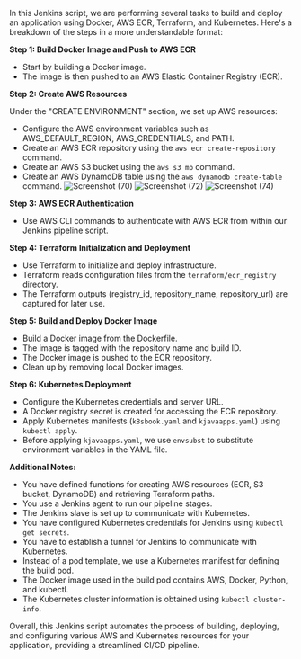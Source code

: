In this Jenkins script, we are performing several tasks to build and deploy an application using Docker, AWS ECR, Terraform, and Kubernetes. Here's a breakdown of the steps in a more understandable format:

**Step 1: Build Docker Image and Push to AWS ECR**

- Start by building a Docker image.
- The image is then pushed to an AWS Elastic Container Registry (ECR).

**Step 2: Create AWS Resources**

Under the "CREATE ENVIRONMENT" section, we set up AWS resources:

- Configure the AWS environment variables such as AWS_DEFAULT_REGION, AWS_CREDENTIALS, and PATH.
- Create an AWS ECR repository using the `aws ecr create-repository` command.
- Create an AWS S3 bucket using the `aws s3 mb` command.
- Create an AWS DynamoDB table using the `aws dynamodb create-table` command.
![Screenshot (70)](https://github.com/A-LPHARM/jenkins-k8s-terraform/assets/123018722/1e34e9af-c9e7-40ff-a108-dd3d97d8b156)
![Screenshot (72)](https://github.com/A-LPHARM/jenkins-k8s-terraform/assets/123018722/bc6a86ad-8e5d-474e-a1cb-5c7684f2c300)
![Screenshot (74)](https://github.com/A-LPHARM/jenkins-k8s-terraform/assets/123018722/3294d0cf-e667-446a-aff0-cc564a3d3749)

**Step 3: AWS ECR Authentication**

- Use AWS CLI commands to authenticate with AWS ECR from within our Jenkins pipeline script.

**Step 4: Terraform Initialization and Deployment**

- Use Terraform to initialize and deploy infrastructure.
- Terraform reads configuration files from the `terraform/ecr_registry` directory.
- The Terraform outputs (registry_id, repository_name, repository_url) are captured for later use.

**Step 5: Build and Deploy Docker Image**

- Build a Docker image from the Dockerfile.
- The image is tagged with the repository name and build ID.
- The Docker image is pushed to the ECR repository.
- Clean up by removing local Docker images.

**Step 6: Kubernetes Deployment**

- Configure the Kubernetes credentials and server URL.
- A Docker registry secret is created for accessing the ECR repository.
- Apply Kubernetes manifests (`k8sbook.yaml` and `kjavaapps.yaml`) using `kubectl apply`.
- Before applying `kjavaapps.yaml`, we use `envsubst` to substitute environment variables in the YAML file.

**Additional Notes:**

- You have defined functions for creating AWS resources (ECR, S3 bucket, DynamoDB) and retrieving Terraform paths.
- You use a Jenkins agent to run our pipeline stages.
- The Jenkins slave is set up to communicate with Kubernetes.
- You have configured Kubernetes credentials for Jenkins using `kubectl get secrets`.
- You have to establish a tunnel for Jenkins to communicate with Kubernetes.
- Instead of a pod template, we use a Kubernetes manifest for defining the build pod.
- The Docker image used in the build pod contains AWS, Docker, Python, and kubectl.
- The Kubernetes cluster information is obtained using `kubectl cluster-info`.

Overall, this Jenkins script automates the process of building, deploying, and configuring various AWS and Kubernetes resources for your application, providing a streamlined CI/CD pipeline.
